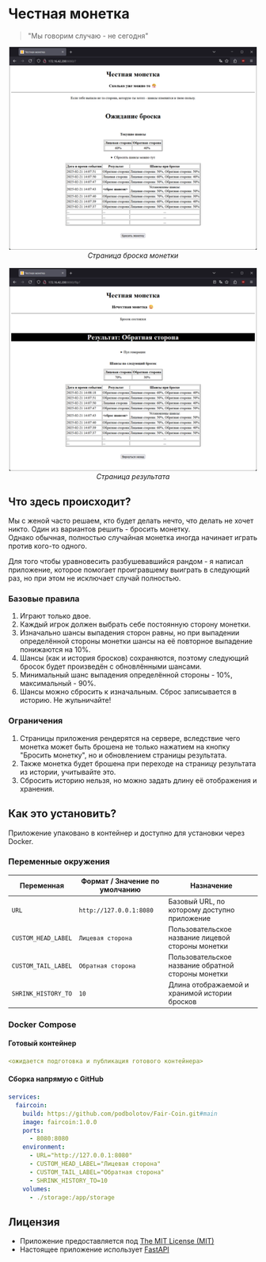 # Честная монетка
> "Мы говорим случаю - не сегодня"

<center><img src="readme_images/main_page.PNG" alt="drawing" width="500"/>
<i>Страница броска монетки</i>
<br/><br/>
<img src="readme_images/flip_page.PNG" alt="drawing" width="500"/>
<i>Страница результата</i>

</center>

## Что здесь происходит?

Мы с женой часто решаем, кто будет делать нечто, что делать не хочет никто. Один из вариантов решить - бросить монетку.\
Однако обычная, полностью случайная монетка иногда начинает играть против кого-то одного. 

Для того чтобы уравновесить разбушевавшийся рандом - я написал приложение, которое помогает проигравшему выиграть в следующий раз, но при этом не исключает случай полностью.

### Базовые правила

1. Играют только двое. 
2. Каждый игрок должен выбрать себе постоянную сторону монетки.
3. Изначально шансы выпадения сторон равны, но при выпадении определённой стороны монетки шансы на её повторное выпадение понижаются на 10%. 
4. Шансы (как и история бросков) сохраняются, поэтому следующий бросок будет произведён с обновлёнными шансами. 
5. Минимальный шанс выпадения определённой стороны - 10%, максимальный - 90%.
6. Шансы можно сбросить к изначальным. Сброс записывается в историю. Не жульничайте!

### Ограничения

1. Страницы приложения рендерятся на сервере, вследствие чего монетка может быть брошена не только нажатием на кнопку "Бросить монетку", но и обновлением страницы результата. 
2. Также монетка будет брошена при переходе на страницу результата из истории, учитывайте это.
3. Сбросить историю нельзя, но можно задать длину её отображения и хранения. 

## Как это установить?

Приложение упаковано в контейнер и доступно для установки через Docker. 

### Переменные окружения

| Переменная           | Формат / Значение по умолчанию | Назначение                                         |
|----------------------|--------------------------------|----------------------------------------------------|
| `URL`                | `http://127.0.0.1:8080`        | Базовый URL, по которому доступно приложение       |
| `CUSTOM_HEAD_LABEL`  | `Лицевая сторона`              | Пользовательское название лицевой стороны монетки  |
| `CUSTOM_TAIL_LABEL`  | `Обратная сторона`             | Пользовательское название обратной стороны монетки |
| `SHRINK_HISTORY_TO`  | `10`                           | Длина отображаемой и хранимой истории бросков      |

### Docker Compose

#### Готовый контейнер
```yml
<ожидается подготовка и публикация готового контейнера>
```

#### Сборка напрямую с GitHub
```yml
services:
  faircoin:
    build: https://github.com/podbolotov/Fair-Coin.git#main
    image: faircoin:1.0.0
    ports:
      - 8080:8080
    environment:
      - URL="http://127.0.0.1:8080"
      - CUSTOM_HEAD_LABEL="Лицевая сторона"
      - CUSTOM_TAIL_LABEL="Обратная сторона"
      - SHRINK_HISTORY_TO=10
    volumes:
      - ./storage:/app/storage
```

## Лицензия

- Приложение предоставляется под [The MIT License (MIT)](./LICENSE)
- Настоящее приложение использует [FastAPI](https://github.com/fastapi/fastapi)
